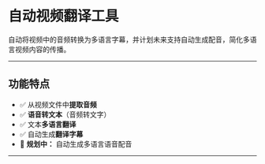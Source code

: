 # 自动视频翻译工具

自动将视频中的音频转换为多语言字幕，并计划未来支持自动生成配音，简化多语言视频内容的传播。

---

## 功能特点

- ✅ 从视频文件中**提取音频**
- ✅ **语音转文本**（音频转文字）
- ✅ 文本**多语言翻译**
- ✅ 自动生成**翻译字幕**
- 🚧 **规划中：** 自动生成多语言语音配音

---

